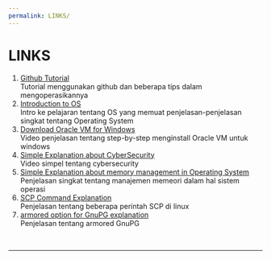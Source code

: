```yaml
---
permalink: LINKS/
---
```


# LINKS
1. [Github Tutorial](https://hanifrifky.github.io/os232/)<br>
   Tutorial menggunakan github dan beberapa tips dalam mengoperasikannya
2. [Introduction to OS](https://youtu.be/vBURTt97EkA?si=4ok7od0AlrqUOq02)<br>
   Intro ke pelajaran tentang OS yang memuat penjelasan-penjelasan singkat tentang Operating System
3. [Download Oracle VM for Windows](https://youtu.be/nvdnQX9UkMY?si=9oH07sRNLGdy1J3)<br>
   Video penjelasan tentang step-by-step menginstall Oracle VM untuk windows
4. [Simple Explanation about CyberSecurity](https://youtu.be/inWWhr5tnEA?si=Jx6xLDRsVi_-y8ez)<br>
   Video simpel tentang cybersecurity
5. [Simple Explanation about memory management in Operating System](https://www.geeksforgeeks.org/memory-management-in-operating-system/)<br>
   Penjelasan singkat tentang manajemen memeori dalam hal sistem operasi
6. [SCP Command Explanation](https://www.geeksforgeeks.org/scp-command-in-linux-with-examples/)<br>
   Penjelasan tentang beberapa perintah SCP di linux
7. [armored option for GnuPG explanation](https://unix.stackexchange.com/questions/623375/what-is-the-armored-option-for-in-gnupg)<br>
   Penjelasan tentang armored GnuPG
<br>
<hr>
